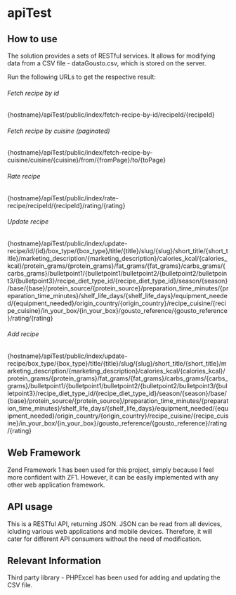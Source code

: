 # apiTest

## How to use

The solution provides a sets of RESTful services. It allows for modifying data from a CSV file - dataGousto.csv, which is stored on the server.

Run the following URLs to get the respective result:

###### Fetch recipe by id

{hostname}/apiTest/public/index/fetch-recipe-by-id/recipeId/{recipeId}

###### Fetch recipe by cuisine (paginated)

{hostname}/apiTest/public/index/fetch-recipe-by-cuisine/cuisine/{cuisine}/from/{fromPage}/to/{toPage}

###### Rate recipe

{hostname}/apiTest/public/index/rate-recipe/recipeId/{recipeId}/rating/{rating}

###### Update recipe

{hostname}/apiTest/public/index/update-recipe/id/{id}/box_type/{box_type}/title/{title}/slug/{slug}/short_title/{short_title}/marketing_description/{marketing_description}/calories_kcal/{calories_kcal}/protein_grams/{protein_grams}/fat_grams/{fat_grams}/carbs_grams/{carbs_grams}/bulletpoint1/{bulletpoint1/bulletpoint2/{bulletpoint2/bulletpoint3/{bulletpoint3}/recipe_diet_type_id/{recipe_diet_type_id}/season/{season}/base/{base}/protein_source/{protein_source}/preparation_time_minutes/{preparation_time_minutes}/shelf_life_days/{shelf_life_days}/equipment_needed/{equipment_needed}/origin_country/{origin_country}/recipe_cuisine/{recipe_cuisine}/in_your_box/{in_your_box}/gousto_reference/{gousto_reference}/rating/{rating}

###### Add recipe


{hostname}/apiTest/public/index/update-recipe/box_type/{box_type}/title/{title}/slug/{slug}/short_title/{short_title}/marketing_description/{marketing_description}/calories_kcal/{calories_kcal}/protein_grams/{protein_grams}/fat_grams/{fat_grams}/carbs_grams/{carbs_grams}/bulletpoint1/{bulletpoint1/bulletpoint2/{bulletpoint2/bulletpoint3/{bulletpoint3}/recipe_diet_type_id/{recipe_diet_type_id}/season/{season}/base/{base}/protein_source/{protein_source}/preparation_time_minutes/{preparation_time_minutes}/shelf_life_days/{shelf_life_days}/equipment_needed/{equipment_needed}/origin_country/{origin_country}/recipe_cuisine/{recipe_cuisine}/in_your_box/{in_your_box}/gousto_reference/{gousto_reference}/rating/{rating}

## Web Framework

Zend Framework 1 has been used for this project, simply because I feel more confident with ZF1. However, it can be easily implemented with any other web application framework.

## API usage

This is a RESTful API, returning JSON. JSON can be read from all devices, icluding various web applications and mobile devices. Therefore, it will cater for different API consumers without the need of modification.



## Relevant Information

Third party library - PHPExcel has been used for adding and updating the CSV file.
